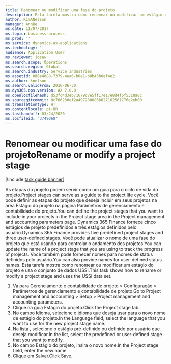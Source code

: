 ```yaml
---
title: Renomear ou modificar uma fase do projeto
description: Esta tarefa mostra como renomear ou modificar um estágio do projeto.
author: KimANelson
manager: AnnBe
ms.date: 11/07/2017
ms.topic: business-process
ms.prod: ''
ms.service: dynamics-ax-applications
ms.technology: ''
audience: Application User
ms.reviewer: josaw
ms.search.scope: Operations
ms.search.region: Global
ms.search.industry: Service industries
ms.assetid: 0d6e4888-7379-4ea6-b0e1-b8b43b0ef4e2
ms.author: knelson
ms.search.validFrom: 2016-06-30
ms.dyn365.ops.version: AX 7.0.0
ms.openlocfilehash: d53fc4d3eb71679c7e5ff17e17e8d4f6f5318a8c
ms.sourcegitcommit: 8c786230ef2a497280885b827162561776e2eb00
ms.translationtype: HT
ms.contentlocale: pt-BR
ms.lasthandoff: 03/24/2020
ms.locfileid: "3749068"
---
```

# <a name="rename-or-modify-a-project-stage"></a><span data-ttu-id="0accd-103">Renomear ou modificar uma fase do projeto</span><span class="sxs-lookup"><span data-stu-id="0accd-103">Rename or modify a project stage</span></span>

[!include [task guide banner](../../includes/task-guide-banner.md)]

<span data-ttu-id="0accd-104">As etapas do projeto podem servir como um guia para o ciclo de vida do projeto.</span><span class="sxs-lookup"><span data-stu-id="0accd-104">Project stages can serve as a guide to the project life cycle.</span></span> <span data-ttu-id="0accd-105">Você pode definir as etapas do projeto que deseja incluir em seus projetos na área Estágio do projeto na página Parâmetros de gerenciamento e contabilidade do projeto.</span><span class="sxs-lookup"><span data-stu-id="0accd-105">You can define the project stages that you want to include in your projects in the Project stage area in the Project management and accounting parameters page.</span></span> <span data-ttu-id="0accd-106">Dynamics 365 Finance fornece cinco estágios de projeto predefinidos e três estágios definidos pelo usuário.</span><span class="sxs-lookup"><span data-stu-id="0accd-106">Dynamics 365 Finance provides five predefined project stages and three user-defined stages.</span></span> <span data-ttu-id="0accd-107">Você pode atualizar o nome de uma fase do projeto que está usando para controlar o andamento dos projetos.</span><span class="sxs-lookup"><span data-stu-id="0accd-107">You can update the name of a project stage that you are using to track the progress of projects.</span></span> <span data-ttu-id="0accd-108">Você também pode fornecer nomes para nomes de status definidos pelo usuário.</span><span class="sxs-lookup"><span data-stu-id="0accd-108">You can also provide names for user-defined status names.</span></span> <span data-ttu-id="0accd-109">Esta tarefa mostra como renomear ou modificar um estágio do projeto e usa o conjunto de dados USSI.</span><span class="sxs-lookup"><span data-stu-id="0accd-109">This task shows how to rename or modify a project stage and uses the USSI data set.</span></span>

1. <span data-ttu-id="0accd-110">Vá para Gerenciamento e contabilidade de projeto > Configuração > Parâmetros de gerenciamento e contabilidade de projeto.</span><span class="sxs-lookup"><span data-stu-id="0accd-110">Go to Project management and accounting > Setup > Project management and accounting parameters.</span></span>
2. <span data-ttu-id="0accd-111">Clique na guia Estágio do projeto.</span><span class="sxs-lookup"><span data-stu-id="0accd-111">Click the Project stage tab.</span></span>
3. <span data-ttu-id="0accd-112">No campo Idioma, selecione o idioma que deseja usar para o novo nome de estágio do projeto.</span><span class="sxs-lookup"><span data-stu-id="0accd-112">In the Language field, select the language that you want to use for the new project stage name.</span></span>
4. <span data-ttu-id="0accd-113">Na lista , selecione o estágio pré-definido ou definido por usuário que deseja modificar.</span><span class="sxs-lookup"><span data-stu-id="0accd-113">In the list, select the predefined or user-defined stage that you want to modify.</span></span> 
5. <span data-ttu-id="0accd-114">No campo Estágio do projeto, insira o novo nome.</span><span class="sxs-lookup"><span data-stu-id="0accd-114">In the Project stage field, enter the new name.</span></span>
6. <span data-ttu-id="0accd-115">Clique em Salvar.</span><span class="sxs-lookup"><span data-stu-id="0accd-115">Click Save.</span></span>
